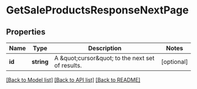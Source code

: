 # GetSaleProductsResponseNextPage

## Properties
Name | Type | Description | Notes
------------ | ------------- | ------------- | -------------
**id** | **string** | A \&quot;cursor\&quot; to the next set of results. | [optional] 

[[Back to Model list]](../../README.md#documentation-for-models) [[Back to API list]](../../README.md#documentation-for-api-endpoints) [[Back to README]](../../README.md)

